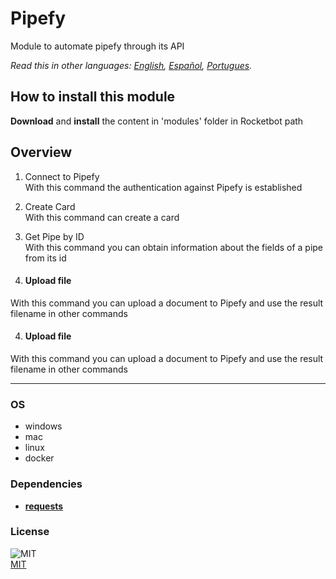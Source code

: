 # Pipefy
  
Module to automate pipefy through its API  

*Read this in other languages: [English](README.md), [Español](README.es.md), [Portugues](README.pr.md).*

## How to install this module
  
__Download__ and __install__ the content in 'modules' folder in Rocketbot path  



## Overview


1. Connect to Pipefy  
With this command the authentication against Pipefy is established

2. Create Card  
With this command can create a card

3. Get Pipe by ID  
With this command you can obtain information about the fields of a pipe from its id  




4. #### Upload file
With this command you can upload a document to Pipefy and use the result filename in other commands

4. #### Upload file
With this command you can upload a document to Pipefy and use the result filename in other commands

----
### OS

- windows
- mac
- linux
- docker

### Dependencies
- [**requests**](https://pypi.org/project/requests/)
### License
  
![MIT](https://camo.githubusercontent.com/107590fac8cbd65071396bb4d04040f76cde5bde/687474703a2f2f696d672e736869656c64732e696f2f3a6c6963656e73652d6d69742d626c75652e7376673f7374796c653d666c61742d737175617265)  
[MIT](http://opensource.org/licenses/mit-license.ph)